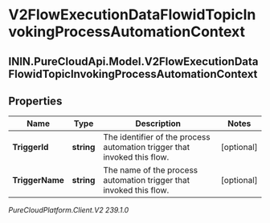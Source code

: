 # V2FlowExecutionDataFlowidTopicInvokingProcessAutomationContext

## ININ.PureCloudApi.Model.V2FlowExecutionDataFlowidTopicInvokingProcessAutomationContext

## Properties

|Name | Type | Description | Notes|
|------------ | ------------- | ------------- | -------------|
| **TriggerId** | **string** | The identifier of the process automation trigger that invoked this flow. | [optional] |
| **TriggerName** | **string** | The name of the process automation trigger that invoked this flow. | [optional] |



_PureCloudPlatform.Client.V2 239.1.0_
